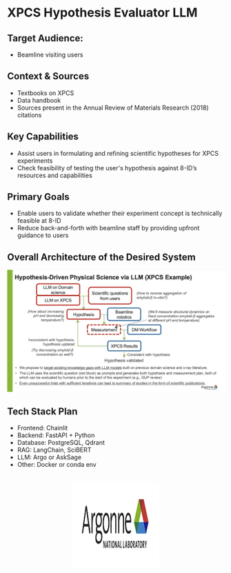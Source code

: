 # XPCS Hypothesis Evaluator LLM  

## Target Audience: 
* Beamline visiting users
  
## Context & Sources  
* Textbooks on XPCS  
* Data handbook   
* Sources present in the Annual Review of Materials Research (2018) citations
  
## Key Capabilities
* Assist users in formulating and refining scientific hypotheses for XPCS experiments
* Check feasibility of testing the user's hypothesis against 8-ID’s resources and capabilities
  
## Primary Goals
* Enable users to validate whether their experiment concept is technically feasible at 8-ID
* Reduce back-and-forth with beamline staff by providing upfront guidance to users

## Overall Architecture of the Desired System
![Hypothesis-Driven Physical Science via LLM (XPCS Example)](assets/llm-xpcs-example-slide.png)

## Tech Stack Plan
* Frontend: Chainlit
* Backend: FastAPI + Python
* Database: PostgreSQL, Qdrant
* RAG: LangChain, SciBERT
* LLM: Argo or AskSage
* Other: Docker or conda env
  
<br>

<div align="center">
<img src="assets/ANL-logo.png" alt="Argonne National Laboratory Logo" height="200" width="200"/>
</div>
